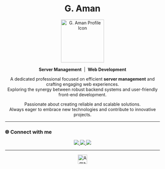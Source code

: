 <h1 align="center">G. Aman</h1>

<p align="center">
  <img src="https://static.amang.in/icon.png" alt="G. Aman Profile Icon" width="140" height="140" />
</p>

<p align="center">
  <strong>Server Management</strong> &nbsp;|&nbsp; <strong>Web Development</strong>
</p>

<p align="center">
  A dedicated professional focused on efficient <strong>server management</strong> and crafting engaging web experiences.<br>
  Exploring the synergy between robust backend systems and user-friendly front-end development.
</p>

<p align="center">
  Passionate about creating reliable and scalable solutions.<br>
  Always eager to embrace new technologies and contribute to innovative projects.
</p>

---

### 🌐 Connect with me

<p align="center">
  <a href="https://www.linkedin.com/in/yourprofile" target="_blank">
    <img src="https://img.shields.io/badge/LinkedIn-0A66C2?style=for-the-badge&logo=linkedin&logoColor=white" />
  </a>
  <a href="https://github.com/yourusername" target="_blank">
    <img src="https://img.shields.io/badge/GitHub-181717?style=for-the-badge&logo=github&logoColor=white" />
  </a>
  <a href="https://yourportfolio.com" target="_blank">
    <img src="https://img.shields.io/badge/Portfolio-007ACC?style=for-the-badge&logo=web&logoColor=white" />
  </a>
</p>

---

<p align="center">
  <img src="https://static.amang.in/logo.png" alt="Amang.in Logo" height="30" />
</p>

